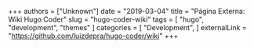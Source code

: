 +++
authors = ["Unknown"]
date = "2019-03-04"
title = "Página Externa: Wiki Hugo Coder"
slug = "hugo-coder-wiki"
tags = [
    "hugo",
    "development",
    "themes"
]
categories = [
    "Development",
]
externalLink = "https://github.com/luizdepra/hugo-coder/wiki"
+++
